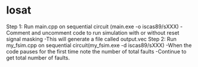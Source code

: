 # losat
Step 1: Run main.cpp on sequential circuit (main.exe -o iscas89/sXXX)
    - Comment and uncomment code to run simulation with or without reset signal masking
    -This will generate a file called output.vec
Step 2: Run my_fsim.cpp on sequential circuit(my_fsim.exe -d iscas89/sXXX)
    -When the code pauses for the first time note the number of total faults
    -Continue to get total number of faults.
